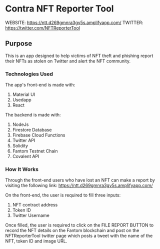 # Contra NFT Reporter Tool

WEBSITE: https://ntt.d269gmnra3gv5s.amplifyapp.com/
TWITTER: https://twitter.com/NFTReporterTool

## Purpose
This is an app designed to help victims of NFT theft and phishing report their NFTs as stolen on Twitter and alert the NFT community.

### Technologies Used
The app's front-end is made with:
1. Material UI
2. Usedapp
3. React

The backend is made with:
1. NodeJs
2. Firestore Database
3. Firebase Cloud Functions
4. Twitter API
5. Solidity
6. Fantom Testnet Chain
7. Covalent API

### How It Works

Through the front-end users who have lost an NFT can make a report by visiting the following link: https://ntt.d269gmnra3gv5s.amplifyapp.com/

On the front-end, the user is required to fill three inputs:
1. NFT contract address
2. Token ID
3. Twitter Username

Once filled, the user is required to click on the FILE REPORT BUTTON to record the NFT details on the Fantom blockchain and post on the NFTReporterTool twitter page which posts a tweet with the name of the NFT, token ID and image URL.

